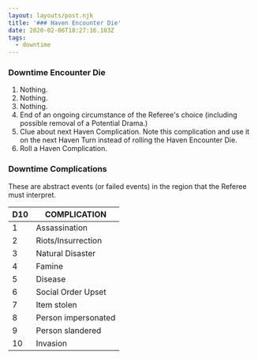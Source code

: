 ```yaml
---
layout: layouts/post.njk
title: '### Haven Encounter Die'
date: 2020-02-06T18:27:16.103Z
tags:
  - downtime
---
```

### Downtime Encounter Die

1. Nothing.
2. Nothing.
3. Nothing.
4. End of an ongoing circumstance of the Referee's choice (including possible removal of a Potential Drama.)
5. Clue about next Haven Complication. Note this complication and use it on the next Haven Turn instead of rolling the Haven Encounter Die.
6. Roll a Haven Complication.

### Downtime Complications

These are abstract events (or failed events) in the region that the Referee must interpret.

| D10 | COMPLICATION        |
| --- | ------------------- |
| 1   | Assassination       |
| 2   | Riots/Insurrection  |
| 3   | Natural Disaster    |
| 4   | Famine              |
| 5   | Disease             |
| 6   | Social Order Upset  |
| 7   | Item stolen         |
| 8   | Person impersonated |
| 9   | Person slandered    |
| 10  | Invasion            |
